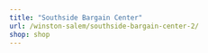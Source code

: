 ```yaml
---
title: "Southside Bargain Center"
url: /winston-salem/southside-bargain-center-2/
shop: shop
---
```

